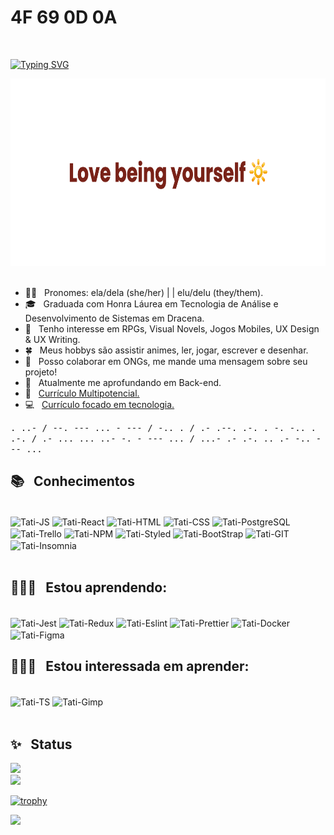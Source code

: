 #  4F 69 0D 0A 

<br>

[![Typing SVG](https://readme-typing-svg.demolab.com?font=Fira+Code&pause=1000&color=C5488C&width=435&lines=%E3%81%93%E3%82%93%E3%81%AB%E3%81%A1%E3%81%AF%E3%80%81%E5%A4%A7%E8%A5%BF+%E3%82%BF%E3%83%81%E3%82%A2%E3%83%8A+%E3%81%A7%E3%81%99%E3%80%82)](https://git.io/typing-svg)

<div align="center">
    <img height="300" src="assets/banner.png"/>
</div>

<br>

- 🖐🏻 &nbsp; Pronomes: ela/dela (she/her) | | elu/delu (they/them).
- 🎓 &nbsp; Graduada com Honra Láurea em Tecnologia de Análise e Desenvolvimento de Sistemas em Dracena.
- 💫 &nbsp; Tenho interesse em RPGs, Visual Novels, Jogos Mobiles, UX Design & UX Writing. 
- 🍀 &nbsp; Meus hobbys são assistir animes, ler, jogar, escrever e desenhar. 
- 💛 &nbsp; Posso colaborar em ONGs, me mande uma mensagem sobre seu projeto! 
- 📖 &nbsp; Atualmente me aprofundando em Back-end.
- 🎀 &nbsp; <a href="https://github.com/TatianaMatumoto/curriculum"> Currículo Multipotencial. </a>
- 💻 &nbsp; <a href="https://github.com/TatianaMatumoto/curriculum-tech"> Currículo focado em tecnologia. </a>

<!-- <img align="right" alt="rocket" height="120" width="140" src="https://i.kym-cdn.com/photos/images/original/001/082/810/314.gif"> -->

<samp> 
    . ..- / --. --- ... - --- / -.. . / .- .--. .-. . -. -.. . .-. / .- ... ... ..- -. - --- ... / ...- .- .-. .. .- -.. --- ... 
</samp>
 
<br> 
   
## 📚 &nbsp; Conhecimentos

<div style="display: inline_block">
<br>
  <img align="center" alt="Tati-JS" src="https://img.shields.io/badge/JavaScript-F7DF1E?style=for-the-badge&logo=javascript&logoColor=black">
  <img align="center" alt="Tati-React" src="https://img.shields.io/badge/React_Native-20232A?style=for-the-badge&logo=react&logoColor=61DAFB">
  <img align="center" alt="Tati-HTML" src="https://img.shields.io/badge/HTML5-E34F26?style=for-the-badge&logo=html5&logoColor=white">
  <img align="center" alt="Tati-CSS" src="https://img.shields.io/badge/CSS3-1572B6?style=for-the-badge&logo=css3&logoColor=white">
  <img align="center" alt="Tati-PostgreSQL" src="https://img.shields.io/badge/PostgreSQL-316192?style=for-the-badge&logo=postgresql&logoColor=white">
  <img align="center" alt="Tati-Trello" src="https://img.shields.io/badge/Trello-0052CC?style=for-the-badge&logo=trello&logoColor=white">
  <img align="center" alt="Tati-NPM" src="https://img.shields.io/badge/npm-CB3837?style=for-the-badge&logo=npm&logoColor=white">
  <img align="center" alt="Tati-Styled" src="https://img.shields.io/badge/styled--components-DB7093?style=for-the-badge&logo=styled-components&logoColor=white">
  <img align="center" alt="Tati-BootStrap" src="https://img.shields.io/badge/Bootstrap-563D7C?style=for-the-badge&logo=bootstrap&logoColor=white">
  <img align="center" alt="Tati-GIT" src="https://img.shields.io/badge/Git-F05032?style=for-the-badge&logo=git&logoColor=white">   
  <img align="center" alt="Tati-Insomnia" src="https://img.shields.io/badge/Insomnia-5849be?style=for-the-badge&logo=Insomnia&logoColor=white">
</div>    

<br>

## 🕵🏻‍♀️  &nbsp; Estou aprendendo: 

<div style="display: inline_block">
<br>
  <img align="center" alt="Tati-Jest" src="https://img.shields.io/badge/Jest-C21325?style=for-the-badge&logo=jest&logoColor=white">  
  <img align="center" alt="Tati-Redux" src="https://img.shields.io/badge/Redux-593D88?style=for-the-badge&logo=redux&logoColor=white">
  <img align="center" alt="Tati-Eslint" src="https://img.shields.io/badge/eslint-3A33D1?style=for-the-badge&logo=eslint&logoColor=white">
  <img align="center" alt="Tati-Prettier" src="https://img.shields.io/badge/prettier-1A2C34?style=for-the-badge&logo=prettier&logoColor=F7BA3E">
  <img align="center" alt="Tati-Docker" src="https://img.shields.io/badge/Docker-2CA5E0?style=for-the-badge&logo=docker&logoColor=white"> 
  <img align="center" alt="Tati-Figma" src="https://img.shields.io/badge/Figma-F24E1E?style=for-the-badge&logo=figma&logoColor=white">
</div>    

## 👩🏻‍💻 &nbsp; Estou interessada em aprender: 

<div style="display: inline_block">
<br>
  <img align="center" alt="Tati-TS" src="https://img.shields.io/badge/TypeScript-007ACC?style=for-the-badge&logo=typescript&logoColor=white">
  <img align="center" alt="Tati-Gimp" src="https://img.shields.io/badge/gimp-5C5543?style=for-the-badge&logo=gimp&logoColor=whiteE"> 
</div>    

<br>

## ✨ &nbsp; Status 

<div>
    <a href="https://github.com/TatianaOnishi">
        <img height="180em" src="https://github-readme-stats.vercel.app/api/?username=TatianaOnishi&show_icons=true&theme=dracula&include_all_commits=true&count_private=true"/>
     </a>
</div>        

<div>
    <a href="https://github.com/TatianaOnishi">
        <img height="180em" src="https://github-readme-stats.vercel.app/api/top-langs/?username=TatianaOnishi&layout=compact&langs_count=7&theme=dracula"/>
    </a>
</div>

[![trophy](https://github-profile-trophy.vercel.app/?username=TatianaOnishi&theme=dracula)](https://github.com/ryo-ma/github-profile-trophy)

![](https://komarev.com/ghpvc/?username=TatianaOnishi&color=ff69b4) 

<br>

  <!-- 
 ## 💫 &nbsp; Sigam-me

<div>
    <br>
     <img height="137px" src="https://stackoverflow-card.vercel.app/?userID=16270358&theme=dracula"/> 
</div>
-->
  
<br> 

